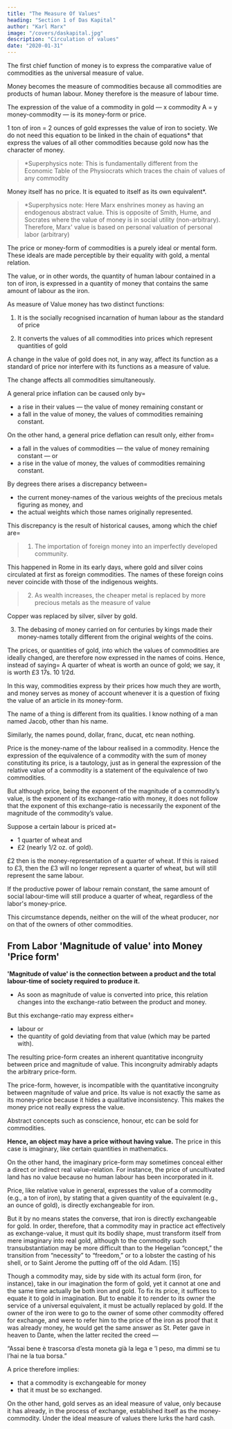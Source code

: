 ```yaml
---
title: "The Measure Of Values"
heading: "Section 1 of Das Kapital"
author: "Karl Marx"
image: "/covers/daskapital.jpg"
description: "Circulation of values"
date: "2020-01-31"
---
```



The first chief function of money is to express the comparative value of commodities as the universal measure of value. 

<!-- And only by virtue of this function does gold, the equivalent commodity par excellence, become money. -->

Money becomes the measure of commodities because all commodities are products of human labour. <!-- , and therefore commensurable, that their values can be measured by one and the same special commodity, and the latter be converted into the common measure of their values, i.e., into money. --> Money therefore is the measure of labour time.<!-- as a measure of value, is the phenomenal form that must of necessity be assumed by that measure of value which is immanent in commodities, labour-time. [1] -->

The expression of the value of a commodity in gold — x commodity A = y money-commodity — is its money-form or price. 

1 ton of iron = 2 ounces of gold expresses the value of iron to society. We do not need this equation to be linked in the chain of equations* that express the values of all other commodities because gold now has the character of money. 

> *Superphysics note:  This is fundamentally different from the Economic Table of the Physiocrats which traces the chain of values of any commodity


<!-- The general form of relative value has resumed its original shape of simple or isolated relative value. On the other hand, the expanded expression of relative value, the endless series of equations, has now become the form peculiar to the relative value of the money-commodity. The series itself, too, is now given, and has social recognition in the prices of actual commodities. We have only to read the quotations of a price-list backwards, to find the magnitude of the value of money expressed in all sorts of commodities. -->

Money itself has no price. It is equated to itself as its own equivalent*.


> *Superphysics note: Here Marx enshrines money as having an endogenous abstract value. This is opposite of Smith, Hume, and Socrates where the value of money is in social utility (non-arbitrary). Therefore, Marx' value is based on personal valuation of personal labor (arbitrary)


The price or money-form of commodities is a purely ideal or mental form. These ideals are made perceptible by their equality with gold, a mental relation. 

<!-- Their owner must, therefore, lend them his tongue, or hang a ticket on them, before their prices can be communicated to the outside world. Since the expression of the value of commodities in gold is a merely ideal act, we may use for this purpose imaginary or ideal money. Every trader knows, that he is far from having turned his goods into money, when he has expressed their value in a price or in imaginary money, and that it does not require the least bit of real gold, to estimate in that metal millions of pounds’ worth of goods. When, therefore, money serves as a measure of value, it is employed only as imaginary or ideal money.  -->

<!-- This circumstance has given rise to the wildest theories. [3] But, although the money that performs the functions of a measure of value is only ideal money, price depends entirely upon the actual substance that is money. 
 -->
The value, or in other words, the quantity of human labour contained in a ton of iron, is expressed in a quantity of money that contains the same amount of labour as the iron. 

<!-- According, therefore, as the measure of value is gold, silver, or copper, the value of the ton of iron will be expressed by very different prices, or will be represented by very different quantities of those metals respectively.

If, therefore, two different commodities, such as gold and silver, are simultaneously measures of value, all commodities have two prices — one a gold-price, the other a silver-price.  -->

<!-- These exist quietly side by side, so long as the ratio of the value of silver to that of gold remains unchanged, say, at 15= 1. Every change in their ratio disturbs the ratio which exists between the gold-prices and the silver-prices of commodities, and thus proves, by facts, that a double standard of value is inconsistent with the functions of a standard. [4] -->

<!-- Commodities with definite prices present themselves under the form=  a commodity A = x gold; b commodity B = z gold; c commodity C = y gold, &c., where a, b, c, represent definite quantities of the commodities A, B, C and x, z, y, definite quantities of gold. The values of these commodities are, therefore, changed in imagination into so many different quantities of gold. Hence, in spite of the confusing variety of the commodities themselves, their values become magnitudes of the same denomination, gold-magnitudes. They are now capable of being compared with each other and measured, and the want becomes technically felt of comparing them with some fixed quantity of gold as a unit measure. This unit, by subsequent division into aliquot parts, becomes itself the standard or scale. Before they become money, gold, silver, and copper already possess such standard measures in their standards of weight, so that, for example, a pound weight, while serving as the unit, is, on the one hand, divisible into ounces, and, on the other, may be combined to make up hundredweights. [5] It is owing to this that, in all metallic currencies, the names given to the standards of money or of price were originally taken from the pre-existing names of the standards of weight. -->

As measure of Value money has two distinct functions:

1. It is the socially recognised incarnation of human labour as the standard of price

2. It converts the values of all commodities into prices which represent quantities of gold

<!-- as the standard of price it measures those quantities of gold. The measure of values measures commodities considered as values; the standard of price measures, on the contrary, quantities of gold by a unit quantity of gold, not the value of one quantity of gold by the weight of another. In order to make gold a standard of price, a certain weight must be fixed upon as the unit. In this case, as in all cases of measuring quantities of the same denomination, the establishment of an unvarying unit of measure is all-important. Hence, the less the unit is subject to variation, so much the better does the standard of price fulfil its office. But only in so far as it is itself a product of labour, and, therefore, potentially variable in value, can gold serve as a measure of value. [6] -->

A change in the value of gold does not, in any way, affect its function as a standard of price nor interfere with its functions as a measure of value.

<!-- No matter how this value varies, the proportions between the values of different quantities of the metal remain constant. However great the fall in its value, 12 ounces of gold still have 12 times the value of 1 ounce; and in prices, the only thing considered is the relation between different quantities of gold. Since, on the other hand, no rise or fall in the value of an ounce of gold can alter its weight, no alteration can take place in the weight of its aliquot parts. Thus gold always renders the same service as an invariable standard of price, however much its value may vary. -->

<!-- In the second place, a change in the value of gold does  -->

 The change affects all commodities simultaneously. <!-- , and, therefore, caeteris paribus, leaves their relative values inter se, unaltered, although those values are now expressed in higher or lower gold-prices. -->

<!-- Just as when we estimate the value of any commodity by a definite quantity of the use-value of some other commodity, so in estimating the value of the former in gold, we assume nothing more than that the production of a given quantity of gold costs, at the given period, a given amount of labour. As regards the fluctuations of prices generally, they are subject to the laws of elementary relative value investigated in a former chapter. -->

A general price inflation can be caused only by= 
- a rise in their values — the value of money remaining constant or 
- a fall in the value of money, the values of commodities remaining constant. 

On the other hand, a general price deflation can result only, either from= 
- a fall in the values of commodities — the value of money remaining constant — or
- a rise in the value of money, the values of commodities remaining constant. 

<!-- It therefore by no means follows, that a rise in the value of money necessarily implies a proportional fall in the prices of commodities; or that a fall in the value of money implies a proportional rise in prices. Such change of price holds good only in the case of commodities whose value remains constant. With those, for example, whose value rises, simultaneously with, and proportionally to, that of money, there is no alteration in price. And if their value rise either slower or faster than that of money, the fall or rise in their prices will be determined by the difference between the change in their value and that of money; and so on. -->

By degrees there arises a discrepancy between= 
- the current money-names of the various weights of the precious metals figuring as money, and 
- the actual weights which those names originally represented. 

This discrepancy is the result of historical causes, among which the chief are= 

> 1. The importation of foreign money into an imperfectly developed community. 

This happened in Rome in its early days, where gold and silver coins circulated at first as foreign commodities. The names of these foreign coins never coincide with those of the indigenous weights. 

> 2. As wealth increases, the cheaper metal is replaced by more precious metals as the measure of value

Copper was replaced by silver, silver by gold.

<!-- However much this order of sequence may be in contradiction with poetical chronology.  -->
<!-- The word pound, for instance, was the money-name of an actual pound weight of silver. 

When gold replaced silver as a measure of value, the same name was applied according to the ratio between the values of silver and gold, to perhaps 1-15th of a pound of gold. 

The word pound, as a money-name, thus becomes differentiated from the same word as a weight-name.  -->

3. The debasing of money carried on for centuries by kings made their money-names totally different from the original weights of the coins.

<!-- These historical causes convert the separation of the money-name from the weight-name into an established habit with the community. Since the standard of money is on the one hand purely conventional, and must on the other hand find general acceptance, it is in the end regulated by law. A given weight of one of the precious metals, an ounce of gold, for instance, becomes officially divided into aliquot parts, with legally bestowed names, such as pound, dollar, &c. These aliquot parts, which thenceforth serve as units of money, are then subdivided into other aliquot parts with legal names, such as shilling, penny, &c. [10] But, both before and after these divisions are made, a definite weight of metal is the standard of metallic money. The sole alteration consists in the subdivision and denomination. -->

The prices, or quantities of gold, into which the values of commodities are ideally changed, are therefore now expressed in the names of coins<!-- , or in the legally valid names of the subdivisions of the gold standard -->. Hence, instead of saying=  A quarter of wheat is worth an ounce of gold; we say, it is worth £3 17s. 10 1/2d. 

In this way, commodities express by their prices how much they are worth, and money serves as money of account whenever it is a question of fixing the value of an article in its money-form.

The name of a thing is different from its qualities. I know nothing of a man named Jacob, other than his name. 

Similarly, the names pound, dollar, franc, ducat, etc nean nothing. 

<!-- The confusion caused by attributing a hidden meaning to these cabalistic signs is all the greater, because these money-names express both the values of commodities, and, at the same time, aliquot parts of the weight of the metal that is the standard of money. [12] On the other hand, it is absolutely necessary that value, in order that it may be distinguished from the varied bodily forms of commodities, should assume this material and unmeaning, but, at the same time, purely social form. -->

Price is the money-name of the labour realised in a commodity. Hence the expression of the equivalence of a commodity with the sum of money constituting its price, is a tautology, just as in general the expression of the relative value of a commodity is a statement of the equivalence of two commodities. 

But although price, being the exponent of the magnitude of a commodity’s value, is the exponent of its exchange-ratio with money, it does not follow that the exponent of this exchange-ratio is necessarily the exponent of the magnitude of the commodity’s value. 

Suppose a certain labour is priced at= 
- 1 quarter of wheat and
- £2 (nearly 1/2 oz. of gold).

£2 then is the money-representation of a quarter of wheat. If this is raised to £3, then the £3 will no longer represent a quarter of wheat, but will still represent the same labour.
<!-- ; nevertheless they are its prices, for they are, in the first place, the form under which its value appears, i.e., money; and in the second place, the exponents of its exchange-ratio with money. --> 

If the productive power of labour remain constant, the same amount of social labour-time will still produce a quarter of wheat, regardless of the labor's money-price. 

<!-- must, both before and after the change in money price, be expended in the reproduction of a -->  
This circumstance depends, neither on the will of the wheat producer, nor on that of the owners of other commodities.


## From Labor 'Magnitude of value' into Money 'Price form'

**'Magnitude of value' is the connection between a product and the total labour-time of society required to produce it.** 
- As soon as magnitude of value is converted into price, this relation changes into the exchange-ratio between the product and money.

But this exchange-ratio may express either= 
- labour or
- the quantity of gold deviating from that value (which may be parted with). 

The resulting price-form creates an inherent quantitative incongruity between price and magnitude of value. This incongruity admirably adapts the arbitrary price-form. <!-- to a mode of production whose inherent laws are arbitrary. --> <!-- impose themselves only as the mean of apparently lawless irregularities that compensate one another. -->

The price-form, however, is incompatible with the <!-- possibility of a --> quantitative incongruity between magnitude of value and price. Its value is not exactly the same as its money-price because it hides a <!-- , i.e., between the former and its expression in money, but it may also conceal a --> qualitative inconsistency. This makes the money price not really express the value. <!-- , so much so, that, although money is nothing but the value-form of commodities, price ceases altogether to express value.  -->

Abstract concepts such as conscience, honour, etc can be sold for commodities. 

**Hence, an object may have a price without having value.** The price in this case is imaginary, like certain quantities in mathematics. 

On the other hand, the imaginary price-form may sometimes conceal either a direct or indirect real value-relation. For instance, the price of uncultivated land has no value because no human labour has been incorporated in it.

Price, like relative value in general, expresses the value of a commodity (e.g., a ton of iron), by stating that a given quantity of the equivalent (e.g., an ounce of gold), is directly exchangeable for iron. 

But it by no means states the converse, that iron is directly exchangeable for gold. In order, therefore, that a commodity may in practice act effectively as exchange-value, it must quit its bodily shape, must transform itself from mere imaginary into real gold, although to the commodity such transubstantiation may be more difficult than to the Hegelian “concept,” the transition from “necessity” to “freedom,” or to a lobster the casting of his shell, or to Saint Jerome the putting off of the old Adam. [15] 

Though a commodity may, side by side with its actual form (iron, for instance), take in our imagination the form of gold, yet it cannot at one and the same time actually be both iron and gold. To fix its price, it suffices to equate it to gold in imagination. But to enable it to render to its owner the service of a universal equivalent, it must be actually replaced by gold. If the owner of the iron were to go to the owner of some other commodity offered for exchange, and were to refer him to the price of the iron as proof that it was already money, he would get the same answer as St. Peter gave in heaven to Dante, when the latter recited the creed —

“Assai bene è trascorsa d’esta moneta già la lega e ’l peso, ma dimmi se tu l’hai ne la tua borsa.”

A price therefore implies:
- that a commodity is exchangeable for money
- that it must be so exchanged. 

On the other hand, gold serves as an ideal measure of value, only because it has already, in the process of exchange, established itself as the money-commodity. Under the ideal measure of values there lurks the hard cash.



<!-- Footnotes

1. The question — Why does not money directly represent labour-time, so that a piece of paper may represent, for instance, x hours’ labour, is at bottom the same as the question why, given the production of commodities, must products take the form of commodities? This is evident, since their taking the form of commodities implies their differentiation into commodities and money. Or, why cannot private labour — labour for the account of private individuals — be treated as its opposite, immediate social labour?

I have elsewhere examined thoroughly the Utopian idea of “labour-money” in a society founded on the production of commodities (l. c., p. 61, seq.). 

Owen’s “labour-money” is just a ticket for the theatre. 

Owen pre-supposes directly associated labour, a form of production that is entirely inconsistent with the production of commodities. The certificate of labour is merely evidence of the part taken by the individual in the common labour, and of his right to a certain portion of the common produce destined for consumption. 

But it never enters into Owen’s head to pre-suppose the production of commodities, and at the same time, by juggling with money, to try to evade the necessary conditions of that production.

2. Savages and half-civilised races use the tongue differently. Captain Parry says of the inhabitants on the west coast of Baffin’s Bay=  “In this case (he refers to barter) they licked it (the thing represented to them) twice to their tongues, after which they seemed to consider the bargain satisfactorily concluded.” In the same way, the Eastern Esquimaux licked the articles they received in exchange. If the tongue is thus used in the North as the organ of appropriation, no wonder that, in the South, the stomach serves as the organ of accumulated property, and that a Kaffir estimates the wealth of a man by the size of his belly. That the Kaffirs know what they are about is shown by the following=  at the same time that the official British Health Report of 1864 disclosed the deficiency of fat-forming food among a large part of the working-class, a certain Dr. Harvey (not, however, the celebrated discoverer of the circulation of the blood), made a good thing by advertising recipes for reducing the superfluous fat of the bourgeoisie and aristocracy.

3. See Karl Marx=  “Zur Kritik, &c.” “Theorien von der Masseinheit des Geldes,” p. 53, seq.

4. “Wherever gold and silver have by law been made to perform the function of money or of a measure of value side by side, it has always been tried, but in vain, to treat them as one and the same material. To assume that there is an invariable ratio between the quantities of gold and silver in which a given quantity of labour-time is incorporated, is to assume in fact, that gold and silver are of one and the same material, and that a given mass of the less valuable metal, silver, is a constant fraction of a given mass of gold. From the reign of Edward III. to the time of George II., the history of money in England consists of one long series of perturbations caused by the clashing of the legally fixed ratio between the values of gold and silver, with the fluctuations in their real values. At one time gold was too high, at another, silver. The metal that for the time being was estimated below its value, was withdrawn from circulation, mated and exported. The ratio between the two metals was then again altered by law, but the new nominal ratio soon came into conflict again with the real one. In our own times, the slight and transient fall in the value of gold compared with silver, which was a consequence of the Indo-Chinese demand for silver, produced on a far more extended scale in France the same phenomena, export of silver, and its expulsion from circulation by gold. During the years 1855, 1856 and 1857, the excess in France of gold-imports over gold-exports amounted to £41,580,000, while the excess of silver-exports over silver-imports was £14,704,000. In fact, in those countries in which both metals are legally measures of value, and therefore both legal tender, so that everyone has the option of paying in either metal, the metal that rises in value is at a premium, and, like every other commodity, measures its price in the over-estimated metal which alone serves in reality as the standard of value. The result of all experience and history with regard to this equation is simply that, where two commodities perform by law the functions of a measure of value, in practice one alone maintains that position.” (Karl Marx, l.c., pp. 52, 53.)

5. The peculiar circumstance, that while the ounce of gold serves in England as the unit of the standard of money, the pound sterling does not form an aliquot part of it, has been explained as follows=  “Our coinage was originally adapted to the employment of silver only, hence, an ounce of silver can always be divided into a certain adequate number of pieces of coin, but as gold was introduced at a later period into a coinage adapted only to silver, an ounce of gold cannot be coined into an aliquot number of pieces.” Maclaren, “A Sketch of the History of the Currency.” London, 1858, p. 16.

6. With English writers the confusion between measure of value and standard of price (standard of value) is indescribable. Their functions, as well as their names, are constantly interchanged.

7. Moreover, it has not general historical validity.

8. It is thus that the pound sterling in English denotes less than one-third of its original weight; the pound Scot, before the union, only 1-36th; the French livre, 1-74th; the Spanish maravedi, less than 1-1,000th; and the Portuguese rei a still smaller fraction.

9. “Le monete le quali oggi sono ideal, sono le piû antiche d’ogni nazione, e tutte furono un tempo real, e perche erano reali con esse si contava” [“The coins which today are ideal are the oldest coins of every nation, and all of them were once real, and precisely because they were real they were used for calculation”] (Galiani=  Della moneta, l.c., p. 153.)

10. David Urquhart remarks in his “Familiar Words” on the monstrosity (!) that now-a-days a pound (sterling), which is the unit of the English standard of money, is equal to about a quarter of an ounce of gold. “This is falsifying a measure, not establishing a standard.” He sees in this “false denomination” of the weight of gold, as in everything else, the falsifying hand of civilisation.

11. When Anacharsis was asked for what purposes the Greeks used money, he replied, “For reckoning.” (Ashen. Deipn. 1. iv. 49 v. 2. ed. Schweighauser, 1802.)

12. “Owing to the fact that money, when serving as the standard of price, appears under the same reckoning names as do the prices of commodities, and that therefore the sum of £3 17s. 10 1/2d. may signify on the one hand an ounce weight of gold, and on the other, the value of a ton of iron, this reckoning name of money has been called its mint-price. Hence there sprang up the extraordinary notion, that the value of gold is estimated in its own material, and that, in contradistinction to all other commodities, its price is fixed by the State. It was erroneously thought that the giving of reckoning names to definite weights of gold, is the same thing as fixing the value of those weights.” (Karl Marx, l.c., p. 52.)

13. See “Theorien von der Masseinheit des Geldes” in “Zur Kritik der Poll Oekon. &c.,” p. 53, seq. The fantastic notions about raising or lowering the mint-price of money by transferring to greater or smaller weights of gold or silver, the names already legally appropriated to fixed weights of those metals; such notions, at least in those cases in which they aim, not at clumsy financial operations against creditors, both public and private but at economic quack remedies, have been so exhaustively treated by Wm. Petty in his “Quantulumcunque concerning money=  To the Lord Marquis of Halifax, 1682,” that even his immediate followers, Sir Dudley North and John Locke, not to mention later ones, could only dilute him. “If the wealth of a nation” he remarks, “could be decupled by a proclamation, it were strange that such proclamations have not long since been made by our Governors.” (l.c., p. 36.)

14. “Ou bien, il faut consentir à dire qu’une valeur d’un million en argent vaut plus qu’une valeur égale en marchandises.” [“Or indeed it must be admitted that a million in money is worth more than an equal value in commodities”] (Le Trosne, l.c., p. 919), which amounts to saying “qu’une valeur vaut plus qu’une valeur égale.” [“that one value is worth more than another value which is equal to it.”]

15. Jerome had to wrestle hard, not only in his youth with the bodily flesh, as is shown by his fight in the desert with the handsome women of his imagination, but also in his old age with the spiritual flesh. “I thought,” he says, “I was in the spirit before the Judge of the Universe.” “Who art thou?” asked a voice. “I am a Christian.” “Thou liest,” thundered back the great Judge, “thou art nought but a Ciceronian.”

16. “ec se tou ... puros t’antameeibesqai panta, jhsin d’Hracleitos, cai pur apantwn, woper crusou crhmata cai crhmatwn crusos.” [“As Heraclitus says, all things are exchanged for fire and fire for all things, as wares are exchanged for gold and gold for wares.”] (F. Lassalle=  “Die Philosophie Herakleitos des Dunkeln.” Berlin, 1858, Vol. I, p. 222.) Lassalle in his note on this passage, p. 224, n. 3., erroneously makes gold a mere symbol of value.

17. Note by the Institute of Marxism-Leninism in the Russian edition. — In his letter of November 28, 1878, to N. F. Danielson (Nikolai-on) Marx proposed that this sentence be corrected to read as follows=  “And, as a matter of fact, the value of each single yard is but the materialised form of a part of the social labour expended on the whole number of yards.” An analogous correction was made in a copy of the second German edition of the first volume of “Capital” belonging to Marx; however, not in his handwriting.

18. “Toute vente est achat.” [“Every sale is a purchase.”] (Dr. Quesnay=  “Dialogues sur le Commerce et les Travaux des Artisans.” Physiocrates ed. Daire I. Partie, Paris, 1846, p. 170), or as Quesnay in his “Maximes générales” puts it, “Vendre est acheter.” [“To sell is to buy.”]

19. “Le prix d’une marchandise ne pouvant être payé que par le prix d’une autre marchandise” (Mercier de la Rivière=  “L’Ordre naturel et essentiel des sociétés politiques.” [“The price of one commodity can only be paid by the price of another commodity”] Physiocrates, ed. Daire II. Partie, p. 554.)

20. “Pour avoir cet argent, il faut avoir vendu,” [“In order to have this money, one must have made a sale,”] l.c., p. 543.

21. As before remarked, the actual producer of gold or silver forms an exception. He exchanges his product directly for another commodity, without having first sold it.

22. “Si l’argent représente, dans nos mains, les choses que nous pouvons désirer d’acheter, il y représente aussi les choses que nous avons vendues pour cet argent.” [“If money represents, in our hands, the things we can wish to buy, it also represents the things we have sold to obtain that money”] (Mercier de la Rivière, l.c., p. 586.)

23. “Il y a donc ... quatre termes et trois contractants, dont l’un intervient deux fois” [“There are therefore ... four terms and three contracting parties, one of whom intervenes twice”] (Le Trosne, l.c., p. 909.)

24. Self-evident as this may be, it is nevertheless for the most part unobserved by political economists, and especially by the “Free-trader Vulgaris.”

25. See my observations on James Mill in “Zur Kritik, &c.,” pp. 74-76. With regard to this subject, we may notice two methods characteristic of apologetic economy. The first is the identification of the circulation of commodities with the direct barter of products, by simple abstraction from their points of difference; the second is, the attempt to explain away the contradictions of capitalist production, by reducing the relations between the persons engaged in that mode of production, to the simple relations arising out of the circulation of commodities. The production and circulation of commodities are however, phenomena that occur to a greater or less extent in modes of production the most diverse. If we are acquainted with nothing but the abstract categories of circulation, which are common to all these modes of production, we cannot possibly know anything of the specific points of difference of those modes, nor pronounce any judgment upon them. In no science is such a big fuss made with commonplace truisms as in Political Economy. For instance, J. B. Say sets himself up as a judge of crises, because, forsooth, he knows that a commodity is a product.

26. Translator’s note. — This word is here used in its original signification of the course or track pursued by money as it changes from hand to hand, a course which essentially differs from circulation.

27. Even when the commodity is sold over and over again, a phenomenon that at present has no existence for us, it falls, when definitely sold for the last time, out of the sphere of circulation into that of consumption, where it serves either as means of subsistence or means of production.

28. “Il (l’argent) n’a d’autre mouvement que celui qui lui est imprimé par les productions.” [“It” (money) “has no other motion than that imparted to it by the products”] (Le Trosne, l.c., p. 885.)

29. “Ce sont les productions qui le (l’argent) mettent en mouvement et le font circuler ... La célérité de son mouvement (c. de l’argent) supplée à sa quantité. Lorsqu’il en est besoin il ne fait que glisser d’une main dans l’autre sans s’arrêter un instant.” [“It is products which set it” (money) “in motion and make it circulate ... The velocity of its” (money’s) “motion supplements its quantity. When necessary, it does nothing but slide from hand to hand, without stopping for a moment”] (Le Trosne, l.c.. pp. 915, 916.)

30. “Money being ... the common measure of buying and selling, everybody who hath anything to sell, and cannot procure chapmen for it, is presently apt to think, that want of money in the kingdom, or country, is the cause why his goods do not go off; and so, want of money is the common cry; which is a great mistake... What do these people want, who cry out for money? ... The farmer complains ... he thinks that were more money in the country; he should have a price for his goods. Then it seems money is not his want, but a price for his corn and cattel, which he would sell, but cannot... Why cannot he get a price? ... (1) Either there is too much corn and cattel in the country, so that most who come to market have need of selling, as he hath, and few of buying; or (2) There wants the usual vent abroad by transportation..., or (3) The consumption fails, as when men, by reason of poverty, do not spend so much in their houses as formerly they did; wherefore it is not the increase of specific money, which would at all advance the farmer’s goods, but the removal of any of these three causes, which do truly keep down the market... The merchant and shopkeeper want money in the same manner, that is, they want a vent for the goods they deal in, by reason that the markets fail” ... [A nation] “never thrives better, than when riches are tost from hand to hand.” (Sir Dudley North=  “Discourses upon Trade,” Lond. 1691, pp. 11-15, passim.) Herrenschwand’s fanciful notions amount merely to this, that the antagonism, which has its origin in the nature of commodities, and is reproduced in their circulation, can be removed by increasing the circulating medium. But if, on the one hand, it is a popular delusion to ascribe stagnation in production and circulation to insufficiency of the circulating medium, it by no means follows, on the other hand, that an actual paucity of the medium in consequence, e.g., of bungling legislative interference with the regulation of currency, may not give rise to such stagnation.

31. “There is a certain measure and proportion of money requisite to drive the trade of a nation, more or less than which would prejudice the same. Just as there is a certain proportion of farthings necessary in a small retail trade, to change silver money, and to even such reckonings as cannot be adjusted with the smallest silver pieces.... Now, as the proportion of the number of farthings requisite in commerce is to be taken from the number of people, the frequency of their exchanges=  as also, and principally, from the value of the smallest silver pieces of money; so in like manner, the proportion of money [gold and silver specie] requisite in our trade, is to be likewise taken from the frequency of commutations, and from the bigness of the payments.” (William Petty, “A Treatise of Taxes and Contributions.” Lond. 1667, p. 17.) The Theory of Hume was defended against the attacks of J. Steuart and others, by A. Young, in his “Political Arithmetic,” Lond. 1774, in which work there is a special chapter entitled “Prices depend on quantity of money, at p. 112, sqq. I have stated in “Zur Kritik, &c.,” p. 149=  “He (Adam Smith) passes over without remark the question as to the quantity of coin in circulation, and treats money quite wrongly as a mere commodity.” This statement applies only in so far as Adam Smith, ex officio, treats of money. Now and then, however, as in his criticism of the earlier systems of Political Economy, he takes the right view. “The quantity of coin in every country is regulated by the value of the commodities which are to be circulated by It.... The value of the goods annually bought and sold in any country requires a certain quantity of money to circulate and distribute them to their proper consumers, and can give employment to no more. The channel of circulation necessarily draws to itself a sum sufficient to fill it, and never admits any more.” (“Wealth of Nations.” Bk. IV., ch. 1.) In like manner, ex officio, he opens his work with an apotheosis on the division of labour. Afterwards, in the last book which treats of the sources of public revenue, he occasionally repeats the denunciations of the division of labour made by his teacher, A. Ferguson.

32. “The prices of things will certainly rise in every nation, as the gold and silver increase amongst the people, and consequently, where the gold and silver decrease in any nation, the prices of all things must fall proportionately to such decrease of money.” (Jacob Vanderlint=  “Money Answers all Things.” Lond. 1734, p. 5.) A careful comparison of this book with Hume’s “Essays,” proves to my mind without doubt that Hume was acquainted with and made use of Vanderlint’s work, which is certainly an important one. The opinion that prices are determined by the quantity of the circulating medium, was also held by Barbon and other much earlier writers. “No inconvenience,” says Vanderlint, “can arise by an unrestrained trade, but very great advantage; since, if the cash of the nation be decreased by it, which prohibitions are designed to prevent, those nations that get the cash will certainly find everything advance in price, as the cash increases amongst them. And ... our manufactures, and everything else, will soon become so moderate as to turn the balance of trade in our favour, and thereby fetch the money back again.” (l.c.. pp. 43, 44.)

33. That the price of each single kind of commodity forms a part of the sum of the prices of all the commodities in circulation, is a self-evident proposition. But how use-values which are incommensurable with regard to each other, are to be exchanged, en masse for the total sum of gold and silver in a country, is quite incomprehensible. If we start from the notion that all commodities together form one single commodity, of which each is but an aliquot part, we get the following beautiful result=  The total commodity = x cwt. of gold; commodity A = an aliquot part of the total commodity = the same aliquot part of x cwt. of gold. This is stated in all seriousness by Montesquieu=  “Si l’on compare la masse de l’or et de l’argent qui est dans le monde avec la somme des marchandises qui s’y vend il est certain que chaque denrée ou marchandise, en particulier, pourra être comparée à une certaine portion de la masse entière. Supposons qu’il n’y ait qu’une seule denrée ou marchandise dans le monde, ou qu’il n’y ait qu’une seule qui s’achète, et qu’elle se divise comme l’argent=  Cette partie de cette marchandise répondra à une partie de la masse de l’argent; la moitié du total de l’une à la moitié du total de l’autre, &c.... L’établissement du prix des choses dépend toujours fondamentalement de la raison du total des choses au total des signes.” [“If one compares the amount of gold and silver in the world with the sum of the commodities available, it is certain that each product or commodity, taken in isolation, could be compared with a certain portion of the total amount of money. Let us suppose that there is only one product, or commodity, in the world, or only one that can be purchased, and that it can be divided in the same way as money=  a certain part of this commodity would then correspond to a part of the total amount of money; half the total of the one would correspond to half the total of the other &c. ... the determination of the prices of things always depends, fundamentally, on the relation between the total amount of things and the total amount of their monetary symbols”] (Montesquieu, l.c. t. III, pp. 12, 13.) As to the further development of this theory by Ricardo and his disciples, James Mill, Lord Overstone, and others, see “Zur Kritik, &c.,” pp. 140-146, and p. 150, sqq. John Stuart Mill, with his usual eclectic logic, understands how to hold at the same time the view of his father, James Mill, and the opposite view. On a comparison of the text of his compendium, “Principles of Pol. Econ.,” with his preface to the first edition, in which preface he announces himself as the Adam Smith of his day — we do not know whether to admire more the simplicity of the man, or that of the public, who took him, in good faith, for the Adam Smith he announced himself to be, although he bears about as much resemblance to Adam Smith as say General Williams, of Kars, to the Duke of Wellington. The original researches of Mr. J. S. Mill which are neither extensive nor profound, in the domain of Political Economy, will be found mustered in rank and file in his little work, “Some Unsettled Questions of Political Economy,” which appeared in 1844. Locke asserts point blank the connexion between the absence of value in gold and silver, and the determination of their values by quantity alone. “Mankind having consented to put an imaginary value upon gold and silver ... the intrinsic value, regarded in these metals, is nothing but the quantity." (“Some Considerations,” &c., 1691, Works Ed. 1777, Vol. II., p. 15.)

34. It lies of course, entirely beyond my purpose to take into consideration such details as the seigniorage on minting. I will, however, cite for the benefit of the romantic sycophant, Adam Muller, who admires the “generous liberality” with which the English Government coins gratuitously, the following opinion of Sir Dudley North=  “Silver and gold, like other commodities, have their ebbings and flowings. Upon the arrival of quantities from Spain ... it is carried into the Tower, and coined. Not long after there will come a demand for bullion to be exported again. If there is none, but all happens to be in coin, what then? Melt it down again; there’s no loss in it, for the coining costs the owner nothing. Thus the nation has been abused, and made to pay for the twisting of straw for asses to eat. If the merchant were made to pay the price of the coinage, he would not have sent his silver to the Tower without consideration, and coined money would always keep a value above uncoined silver.” (North, l.c., p. 18.) North was himself one of the foremost merchants in the reign of Charles II.

35. “If silver never exceed what is wanted for the smaller payments it cannot be collected in sufficient quantities for the larger payments ... the use of gold in the main payments necessarily implies also its use in the retail trade=  those who have gold coin offering them for small purchases, and receiving with the commodity purchased a balance of silver in return; by which means the surplus of silver that would otherwise encumber the retail dealer, is drawn off and dispersed into general circulation. But if there is as much silver as will transact the small payments independent of gold, the retail trader must then receive silver for small purchases, and it must of necessity accumulate in his hands.” (David Buchanan; “Inquiry into the Taxation and Commercial Policy of Great Britain.” Edinburgh, 1844, pp. 248, 249.)

36. The mandarin Wan-mao-in, the Chinese Chancellor of the Exchequer, took it into his head one day to lay before the Son of Heaven a proposal that secretly aimed at converting the assignats of the empire into convertible bank-notes. The assignats Committee, in its report of April, 1854, gives him a severe snubbing. Whether he also received the traditional drubbing with bamboos is not stated. The concluding part of the report is as follows=  — “The Committee has carefully examined his proposal and finds that it is entirely in favour of the merchants, and that no advantage will result to the crown.” (“Arbeiten der Kaiserlich Russischen Gesandtschaft zu Peking über China.” Aus dem Russischen von Dr. K. Abel und F. A. Mecklenburg. Erster Band. Berlin, 1858, p. 47 sq.) In his evidence before the Committee of the House of Lords on the Bank Acts, a governor of the Bank of England says, with regard to the abrasion of gold coins during currency=  “Every year a fresh class of sovereigns becomes too light. The class which one year passes with full weight, loses enough by wear and tear to draw the scales next year against it.” (House of Lords’ Committee, 1848, n. 429.)

37. The following passage from Fullarton shows the want of clearness on the part of even the best writers on money, in their comprehension of its various functions=  “That, as far as concerns our domestic exchanges, all the monetary functions which are usually performed by gold and silver coins, may be performed as effectually by a circulation of inconvertible notes, having no value but that factitious and conventional value they derive from the law, is a fact which admits, I conceive, of no denial. Value of this description may be made to answer all the purposes of intrinsic value, and supersede even the necessity for a standard, provided only the quantity of the issues be kept under due limitation.” (Fullarton=  “Regulation of Currencies,” London, 1845, p. 21.) Because the commodity that serves as money is capable of being replaced in circulation by mere symbols of value, therefore its functions as a measure of value and a standard of prices are declared to be superfluous!

38. From the fact that gold and silver, so far as they are coins, or exclusively serve as the medium of circulation, become mere tokens of themselves, Nicholas Barbon deduces the right of Governments “to raise money,” that is, to give to the weight of silver that is called a shilling the name of a greater weight, such as a crown; and so to pay creditors shillings, instead of crowns. “Money does wear and grow lighter by often telling over... It is the denomination and currency of the money that men regard in bargaining, and not the quantity of silver...’Tis the public authority upon the metal that makes it money.” (N. Barbon, l.c., pp. 29, 30, 25.)

39. “Une richesse en argent n’est que ... richesse en productions, converties en argent.” [“Monetary wealth is nothing but ... wealth in products, transformed into money”] (Mercier de la Rivière, l.c.) “Une valeur en productions n’a fait que changer de forme.” [“A value in the form of products, which has merely changed its form.”] (Id., p. 486.)

40. “’Tis by this practice’ they keep all their goods and manufactures at such low rates.” (Vanderlint, l.c., pp. 95, 96.)

41. “Money ... is a pledge.” (John Bellers=  “Essays about the Poor, Manufactures, Trade, Plantations, and Immorality,” Lond., 1699, p. 13.)

42. A purchase in a “categorical” sense, implies that gold and silver are already the converted form of commodities, or the product of a sale.

43. Henry III., most Christian king of France, robbed cloisters of their relics, and turned them into money. It is well known what part the despoiling of the Delphic Temple, by the Phocians, played in the history of Greece. Temples with the ancients served as the dwellings of the gods of commodities. They were “sacred banks.” With the Phoenicians, a trading people par excellence, money was the transmuted shape of everything. It was, therefore, quite in order that the virgins, who, at the feast of the Goddess of Love, gave themselves up to strangers, should offer to the goddess the piece of money they received.

43a.

“Gold, yellow, glittering, precious gold!
Thus much of this, will make black white; foul, fair;
Wrong, right; base, noble; old, young; coward, valiant.
... What this, you gods? Why, this
Will lug your priests and servants from your sides;
Pluck stout men’s pillows from below their heads;
This yellow slave
Will knit and break religions; bless the accurs’d;
Make the hoar leprosy ador’d; place thieves,
And give them title, knee and approbation,
With senators on the bench; this is it,
That makes the wappen’d widow wed again= 
... Come damned earth,
Though common whore of mankind.”
(Shakespeare=  Timon of Athens.)

43b.

Money! Nothing worse
in our lives, so current, rampant, so corrupting.
Money — you demolish cities, root men from their homes,
you train and twist good minds and set them on
to the most atrocious schemes. No limit,
you make them adept at every kind of outrage,
every godless crimes — money!”
(Sophocles, Antigone.)

44. “The desire of avarice to draw Pluto himself out of the bowels of the earth.” (The Deipnosophists, VI, 23, Athenaeus)

45. “Accrescere quanto più si può il numero de’venditori d’ogni merce, diminuere quanto più si puo il numero dei compratori, questi sono i cardini sui quali si raggirano tutte le operazioni di economia politica.” [“These are the pivots around which all the measures of political economy turn=  the maximum possible increase in the number of sellers of each commodity, and the maximum possible decrease in the number of buyers”] (Verri, l.c., p. 52.)

46. “There is required for carrying on the trade of the nation a determinate sum of specifick money which varies, and is sometimes more, sometimes less, as the circumstances we are in require.... This ebbing and flowing of money supplies and accommodates itself, without any aid of Politicians.... The buckets work alternately; when money is scarce, bullion is coined; when bullion is scarce, money is melted.” (Sir D. North, l.c., Postscript, p. 3.) John Stuart Mill, who for a long time was an official of the East India Company, confirms the fact that in India silver ornaments still continue to perform directly the functions of a hoard. The silver ornaments are brought out and coined when there is a high rate of interest, and go back again when the rate of interest falls. (1. S. Mill’s Evidence “Reports on Bank Acts,” 1857, 2084.) According to a Parliamentary document of 1864 on the gold and silver import and export of India, the import of gold and silver in 1863 exceeded the export by £19,367,764. During the 8 years immediately preceding 1864, the excess of imports over exports of the precious metals amounted to £109,652,917. During this century far more than £200,000,000 has been coined in India.

47. The following shows the debtor and creditor relations existing between English traders at the beginning of the 18th century. “Such a spirit of crudity reigns here in England among the men of trade, that is not to be met with in any other society of men, nor in any other kingdom of the world.” (“An Essay on Credit and the Bankrupt Act,” Lond., 1707, p. 2.)

48. It will be seen from the following quotation from my book which appeared in 1859, why I take no notice in the text of an opposite form=  “Contrariwise, in the process in M—C, the money can be alienated as a real means of purchase, and in that way, the price of the commodity can be realised before the use-value of the money is realised and the commodity actually delivered. This occurs constantly under the every-day form of prepayments. And it is under this form, that the English government purchases opium from the ryots of India.... In these cases, however, the money always acts as a means of purchase.... Of course capital also is advanced in the shape of money.... This point of view, however, does not fall within the horizon of simple circulation.” (“Zur Kritik, &c.,” pp. 119, 120.)

49. The monetary crisis referred to in the text, being a phase of every crisis, must be clearly distinguished from that particular form of crisis, which also is called a monetary crisis, but which may be produced by itself as an independent phenomenon in such a way as to react only indirectly on industry and commerce. The pivot of these crises is to be found in moneyed capital, and their sphere of direct action is therefore the sphere of that capital, viz., banking, the stock exchange, and finance.

50. “The sudden reversion from a system of credit to a system of hard cash heaps theoretical fright on top of the practical panic; and the dealers by whose agency circulation is affected, shudder before the impenetrable mystery in which their own economic relations are involved” (Karl Marx, l.c., p. 126.) “The poor stand still, because the rich have no money to employ them, though they have the same land and hands to provide victuals and clothes, as ever they had; ...which is the true riches of a nation, and not the money.” John Bellers, Proposals for Raising a College of Industry, London, 1696, p3.

51. The following shows how such times are exploited by the “amis du commerce.” “On one occasion (1839) an old grasping banker (in the city) in his private room raised the lid of the desk he sat over, and displayed to a friend rolls of bank-notes, saying with intense glee there were £600,000 of them, they were held to make money tight, and would all be let out after three o’clock on the same day.” (“The Theory of Exchanges. The Bank Charter Act of 1844.” Lond. 1864, p. 81). The Observer, a semi-official government organ, contained the following paragraph on 24th April, 1864=  “Some very curious rumours are current of the means which have been resorted to in order to create a scarcity of banknotes.... Questionable as it would seem, to suppose that any trick of the kind would be adopted, the report has been so universal that it really deserves mention.”

52. “The amount of purchases or contracts entered upon during the course of any given day, will not affect the quantity of money afloat on that particular day, but, in the vast majority of cases, will resolve themselves into multifarious drafts upon the quantity of money which may be afloat at subsequent dates more or less distant.... The bills granted or credits opened, to-day, need have no resemblance whatever, either in quantity, amount or duration, to those granted or entered upon to-morrow or next day, nay, many of today’s bills, and credits, when due, fall in with a mass of liabilities whose origins traverse a range of antecedent dates altogether indefinite, bills at 12, 6, 3 months or 1 often aggregating together to swell the common liabilities of one particular day....” (“The Currency Theory Reviewed; in a Letter to the Scottish People.” By a Banker in England. Edinburgh, 1845, pp. 29, 30 passim.)

53. As an example of how little ready money is required in true commercial operations, I give below a statement by one of the largest London houses of its yearly receipts and payments. Its transactions during the year 1856, extending to many millions of pounds sterling, are here reduced to the scale of one million.
Receipts. Payments.
Bankers’ and Merchants’ £533,596  Bills payable after date  £302,674
Cheques on Bankers, &c. payable on demand 357,715 Cheques on London Bankers 663,672
Country Notes 9,627 Bank of England Notes 22,743
Bank of England Notes 68,554  Gold  9,427
Gold  28,089  Silver and Copper 1,484
Silver and Copper 1,486  
Post Office Orders  933  
Total £1,000,000  Total £1,000,000
“Report from the Select Committee on the Bank Acts, July, 1858,” p. lxxi.

54. “The course of trade being thus turned, from exchanging of goods for goods, or delivering and taking, to selling and paying, all the bargains ... are now stated upon the foot of a Price in money.” (“An Essay upon Publick Credit.” 3rd Ed. Lond., 1710, p. 8.)

55. “L’argent ... est devenu le bourreau de toutes choses.” Finance is the “alambic, qui a fait évaporer une quantité effroyable de biens et de denrées pour faire ce fatal précis.” “L’argent déclare la guerre à tout le genre humain.” [“Money ... has become the executioner of all things.” Finance is the “alembic that evaporates a frightful quantity of goods and commodities in order to obtain this fatal extract.” “Money [...] declares war [...] on the whole human race”] (Boisguillebert=  “Dissertation sur la nature des richesses, de l’argent et des tributs.” Edit. Daire. Economistes financiers. Paris, 1843, t. i., pp. 413, 419, 417.)

56. “On Whitsuntide, 1824,” says Mr. Craig before the Commons’ Committee of 1826, “there was such an immense demand for notes upon the banks of Edinburgh, that by 11 o’clock they had not a note left in their custody. They sent round to all the different banks to borrow, but could not get them, and many of the transactions were adjusted by slips of paper only; yet by three o’clock the whole of the notes were returned into the banks from which they had issued! It was a mere transfer from hand to hand. “Although the average effective circulation of bank-notes in Scotland is less than three millions sterling, yet on certain pay days in the year, every single note in the possession of the bankers, amounting in the whole to about £7,000,000, is called into activity. On these occasions the notes have a single and specific function to perform, and so soon as they have performed it, they flow back into the various banks from which they issued. (See John Fullarton, “Regulation of Currencies.” Lond. 1845, p. 86, note.) In explanation it should be stated, that in Scotland, at the date of Fullarton’s work, notes and not cheques were used to withdraw deposits.

57. Note by the Institute of Marxism-Leninism in the Russian edition=  Apparently a slip of the pen. When writing inverse the author evidently meant direct.

58. To the question, “If there were occasion to raise 40 millions p. a., whether the same 6 millions (gold) ... would suffice for such revolutions and circulations thereof, as trade requires,” Petty replies in his usual masterly manner, “I answer yes=  for the expense being 40 millions, if the revolutions were in such short circles, viz., weekly, as happens among poor artisans and labourers, who receive and pay every Saturday, then 40/52 parts of 1 million of money would answer these ends, but if the circles be quarterly, according to our custom of paying rent, and gathering taxes, then 10 millions were requisite. Wherefore, supposing payments in general to be of a mixed circle between one week and 13, then add 10 millions to 40/52, the half of which will be 5 1/2, so as if we have 5 1/2 millions we have enough.” (William Petty=  “Political Anatomy of Ireland.” 1672, Edit.=  Lond. 1691, pp. 13, 14.)

59. Hence the absurdity of every law prescribing that the banks of a country shall form reserves of that precious metal alone which circulates at home. The “pleasant difficulties” thus self-created by the Bank of England, are well known. On the subject of the great epochs in the history of the changes in the relative value of gold and silver, see Karl Marx, l.c., p. 136 sq. Sir Robert Peel, by his Bank Act of 1844, sought to tide over the difficulty, by allowing the Bank of England to issue notes against silver bullion, on condition that the reserve of silver should never exceed more than one-fourth of the reserve of gold. The value of silver being for that purpose estimated at its price in the London market.

[Added in the 4th German edition. — We find ourselves once more in a period of serious change in the relative values of gold and silver. About 25 years ago the ratio expressing the relative value of gold and silver was 15-1/2= 1; now it is approximately 22= 1, and silver is still constantly falling as against gold. This is essentially the result of a revolution in the mode of production of both metals. Formerly gold was obtained almost exclusively by washing it out from gold-bearing alluvial deposits, products of the weathering of auriferous rocks. Now this method has become inadequate and has been forced into the background by the processing of the quartz lodes themselves, a way of extraction which formerly was only of secondary importance, although well known to the ancients (Diodorus, III, 12-14) (Diodor’s v. Sicilien “Historische Bibliothek,” book III, 12-14. Stuttgart 1828, pp. 258-261). Moreover, not only were new huge silver deposits discovered in North America, in the Western part of the Rocky Mountains, but these and the Mexican silver mines were really opened up by the laying of railways, which made possible the shipment of modern machinery and fuel and in consequence the mining of silver on a very large scale at a low cost. However there is a great difference in the way the two metals occur in the quartz lodes. The gold is mostly native, but disseminated throughout the quartz in minute quantities. The whole mass of the vein must therefore be crushed and the gold either washed out or extracted by means of mercury. Often 1,000,000 grammes of quartz barely yield 1-3 and very seldom 30-60 grammes of gold. Silver is seldom found native, however it occurs in special quartz that is separated from the lode with comparative ease and contains mostly 40-90% silver; or it is contained, in smaller quantities, in copper, lead and other ores which in themselves are worthwhile working. From this alone it is apparent that the labour expended on the production of gold is rather increasing while that expended on silver production has decidedly decreased, which quite naturally explains the drop in the value of the latter. This fall in value would express itself in a still greater fall in price if the price of silver were not pegged even to-day by artificial means. But America’s rich silver deposits have so far barely been tapped, and thus the prospects are that the value of this metal will keep on dropping for rather a long time to come. A still greater contributing factor here is the relative decrease in the requirement of silver for articles of general use and for luxuries, that is its replacement by plated goods, aluminium, etc. One may thus gauge the utopianism of the bimetallist idea that compulsory international quotation will raise silver again to the old value ratio of 1= 15-1/2. It is more likely that silver will forfeit its money function more and more in the markets of the world. — F E.]

60. The opponents, themselves, of the mercantile system, a system which considered the settlement of surplus trade balances in gold and silver as the aim of international trade, entirely misconceived the functions of money of the world. I have shown by the example of Ricardo in what way their false conception of the laws that regulate the quantity of the circulating medium, is reflected in their equally false conception of the international movement of the precious metals (l.c., pp. 150 sq.). His erroneous dogma=  “An unfavourable balance of trade never arises but from a redundant currency.... The exportation of the coin is caused by its cheapness, and is not the effect, but the cause of an unfavourable balance,” already occurs in Barbon=  “The Balance of Trade, if there be one, is not the cause of sending away the money out of a nation; but that proceeds from the difference of the value of bullion in every country.” (N. Barbon; l.c., pp. 59, 60.) MacCulloch in “The Literature of Political Economy, a classified catalogue, Lond. 1845,” praises Barbon for this anticipation, but prudently passes over the naive forms, in which Barbon clothes the absurd supposition on which the “currency principle” is based. The absence of real criticism and even of honesty, in that catalogue culminates in the sections devoted to the history of the theory of money; the reason is that MacCulloch in this part of the work is flattering Lord Overstone whom he calls “facile princeps argentanorum.”

61. For instance, in subsidies, money loans for carrying on wars or for enabling banks to resume cash payments, &c., it is the money-form, and no other, of value that may be wanted.

62. “I would desire, indeed, no more convincing evidence of the competency of the machinery of the hoards in specie-paying countries to perform every necessary office of international adjustment, without any sensible aid from the general circulation, than the facility with which France, when but just recovering from the shock of a destructive foreign invasion, completed within the space of 27 months the payment of her forced contribution of nearly 20 millions to the allied powers, and a considerable proportion of the sum in specie, without any perceptible contraction or derangement of her domestic currency, or even any alarming fluctuation of her exchanges.” (Fullerton, l.c., p. 141.) [Added in the 4th German edition. — We have a still more striking example in the facility with which the same France was able in 1871-73 to pay off within 30 months a forced contribution more than ten times as great, a considerable part of it likewise in specie. — F. E.]

63. “L’argent se partage entre les nations relativement au besoin qu’elles en ont ... étant toujours attiré par les productions.” [“Money is shared among the nations in accordance with their need for it ... as it is always attracted by the products”] (Le Trosne, l.c., p. 916.) “The mines which are continually giving gold and silver, do give sufficient to supply such a needful balance to every nation.” (J. Vanderlint, l.c., p. 40.)

64. “Exchanges rise and fall every week, and at some particular times in the year run high against a nation, and at other times run as high on the contrary.” (N. Barbon, l.c., p. 39)

65. These various functions are liable to come into dangerous conflict with one another whenever gold and silver have also to serve as a fund for the conversion of bank-notes.

66. “What money is more than of absolute necessity for a Home Trade, is dead stock ... and brings no profit to that country it’s kept in, but as it is transported in trade, as well as imported.” (John Bellers, “Essays,” p. 13.) “What if we have too much coin? We may melt down the heaviest and turn it into the splendour of plate, vessels or utensils of gold or silver, or send it out as a commodity, where the same is wanted or desired; or let it out at interest, where interest is high.” (W. Petty=  “Quantulumcunque,” p. 39.) “Money is but the fat of the Body Politick, whereof too much doth as often hinder its agility, as too little makes it sick ... as fat lubricates the motion of the muscles, feeds in want of victuals, fills up the uneven cavities, and beautifies the body; so doth money in the state quicken its action, feeds from abroad in time of dearth at home, evens accounts ... and beautifies the whole; altho more especially the particular persons that have it in plenty.” (W. Petty, “Political Anatomy of Ireland,” p. 14.)

Transcribed by Zodiac
Html Markup by Stephen Baird (1999)

Next=  Chapter Four=  The General Formula for Capital

Capital Volume One - Index
 -->